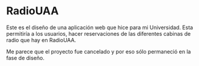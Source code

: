 # RadioUAA

Este es el diseño de una aplicación web que hice para mi Universidad. Esta permitiría a los usuarios, hacer reservaciones de las diferentes cabinas de radio que hay en RadioUAA.

Me parece que el proyecto fue cancelado y por eso sólo permaneció en la fase de diseño.



